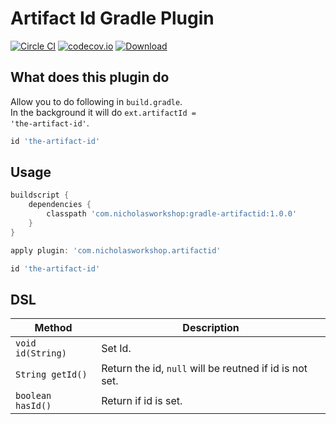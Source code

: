 # Artifact Id Gradle Plugin
[![Circle CI](https://circleci.com/gh/nickwph/artifactid-gradle.svg?style=shield)](https://circleci.com/gh/nickwph/artifactid-gradle)
[![codecov.io](https://codecov.io/github/nickwph/artifactid-gradle/coverage.svg?branch=master)](https://codecov.io/github/nickwph/artifactid-gradle?branch=master)
[ ![Download](https://api.bintray.com/packages/nickwph/maven/artifactid-gradle/images/download.svg) ](https://bintray.com/nickwph/maven/artifactid-gradle/_latestVersion)

## What does this plugin do

Allow you to do following in <code>build.gradle</code>. <br/>
In the background it will do <code>ext.artifactId = 'the-artifact-id'</code>.

```groovy
id 'the-artifact-id'
```

## Usage

```groovy
buildscript {
    dependencies {
        classpath 'com.nicholasworkshop:gradle-artifactid:1.0.0'
    }
}

apply plugin: 'com.nicholasworkshop.artifactid'

id 'the-artifact-id'
```

## DSL

| Method                        | Description                                                        | 
| ----------------------------- | ------------------------------------------------------------------ |
| <code>void id(String)<code>   | Set Id.                                                            | 
| <code>String getId()</code>   | Return the id, <code>null</code> will be reutned if id is not set. |
| <code>boolean hasId()</code>  | Return if id is set.                                               |
